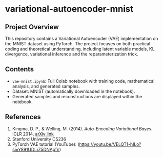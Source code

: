 # variational-autoencoder-mnist

## Project Overview
This repository contains a Variational Autoencoder (VAE) implementation on the MNIST dataset using PyTorch. The project focuses on both practical coding and theoretical understanding, including latent variable models, KL divergence, variational inference and the reparameterization trick.

## Contents
- `vae-mnist.ipynb`: Full Colab notebook with training code, mathematical analysis, and generated samples.
- Dataset: MNIST (automatically downloaded in the notebook).
- Generated samples and reconstructions are displayed within the notebook.

## References
1. Kingma, D. P., & Welling, M. (2014). *Auto-Encoding Variational Bayes*. ICLR 2014. [arXiv link](https://arxiv.org/abs/1312.6114)
2. Stanford University CS236
3. PyTorch VAE tutorial (YouTube): (https://youtu.be/VELQT1-hILo?si=Y891UDLrZ5DNAgfn)
